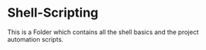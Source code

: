 # Shell-Scripting
This is a Folder which contains all the shell basics and the project automation scripts.